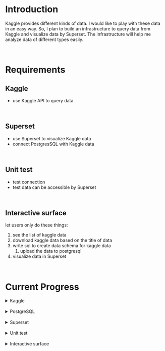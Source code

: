 # Introduction
Kaggle provides different kinds of data. I would like to play with these data in an easy way. So, I plan to build an infrastructure to query data from Kaggle and visualize data by Superset. The infrastructure will help me analyze data of different types easily.

<br />

# Requirements
## Kaggle
* use Kaggle API to query data

<br />

## Superset
* use Superset to visualize Kaggle data
* connect PostgresSQL with Kaggle data

<br />

## Unit test
* test connection 
* test data can be accessible by Superset

<br />

## Interactive surface
let users only do these things:
  1. see the list of kaggle data
  2. download kaggle data based on the title of data
  3. write sql to create data schema for kaggle data
     1. upload the data to postgresql
  4. visualize data in Superset

<br />

# Current Progress


<details>
<summary> Kaggle </summary>

- [x] Use Kaggle API  <br />
- [x] Kaggle API query data <br />
  - [ ] store csv data in a folder
- [ ] process csv data 
  - [ ] write sql of table creation in a script and execute it
  - [ ] read csv and upload data to PostgreSQL
  - [ ] remove csv

</details>

<br />

<details>
<summary> PostgreSQL </summary>

- [ ] build PostgreSQL
- [ ] Use interactive interface of PostgreSQL to check data

</details>

<br />

<details>
<summary> Superset </summary>

- [x] build Superset
- [ ] Connect PostgreSQL
- [ ] visualize data

</details>

<br />

<details>
<summary> Unit test </summary>
</details>

<br />

<details>
<summary> Interactive surface </summary>
- [ ] for the first time, Superset will be downloaded from Github
</details>

